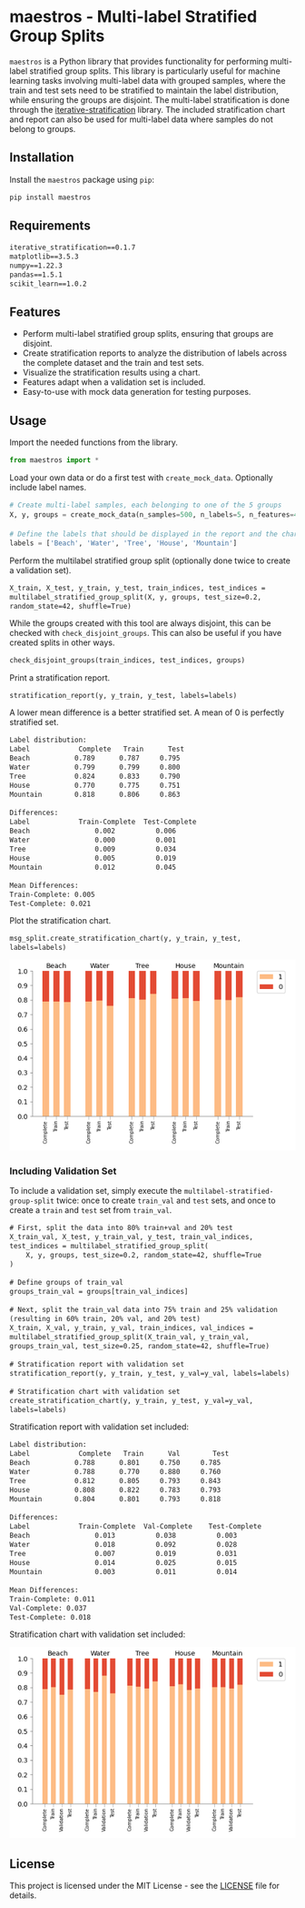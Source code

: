 # maestros - Multi-label Stratified Group Splits

`maestros` is a Python library that provides functionality for performing multi-label stratified group splits. This library is particularly useful for machine learning tasks involving multi-label data with grouped samples, where the train and test sets need to be stratified to maintain the label distribution, while ensuring the groups are disjoint. The multi-label stratification is done through the [iterative-stratification](https://github.com/trent-b/iterative-stratification) library. The included stratification chart and report can also be used for multi-label data where samples do not belong to groups.

## Installation

Install the `maestros` package using `pip`:

```python
pip install maestros
```

## Requirements

```
iterative_stratification==0.1.7
matplotlib==3.5.3
numpy==1.22.3
pandas==1.5.1
scikit_learn==1.0.2
```

## Features

- Perform multi-label stratified group splits, ensuring that groups are disjoint.
- Create stratification reports to analyze the distribution of labels across the complete dataset and the train and test sets.
- Visualize the stratification results using a chart.
- Features adapt when a validation set is included.
- Easy-to-use with mock data generation for testing purposes.

## Usage

Import the needed functions from the library.

```python
from maestros import *
```

Load your own data or do a first test with `create_mock_data`. Optionally include label names.

```python
# Create multi-label samples, each belonging to one of the 5 groups
X, y, groups = create_mock_data(n_samples=500, n_labels=5, n_features=4, n_groups=5, seed=42)

# Define the labels that should be displayed in the report and the chart
labels = ['Beach', 'Water', 'Tree', 'House', 'Mountain']
```

Perform the multilabel stratified group split (optionally done twice to create a validation set).

```
X_train, X_test, y_train, y_test, train_indices, test_indices = multilabel_stratified_group_split(X, y, groups, test_size=0.2, random_state=42, shuffle=True)
```

While the groups created with this tool are always disjoint, this can be checked with `check_disjoint_groups`. This can also be useful if you have created splits in other ways.

```python
check_disjoint_groups(train_indices, test_indices, groups)
```

Print a stratification report.

```
stratification_report(y, y_train, y_test, labels=labels)
```

A lower mean difference is a better stratified set. A mean of 0 is perfectly stratified set.

```
Label distribution:
Label            Complete   Train      Test  
Beach           0.789      0.787     0.795
Water           0.799      0.799     0.800
Tree            0.824      0.833     0.790
House           0.770      0.775     0.751
Mountain        0.818      0.806     0.863

Differences:
Label            Train-Complete  Test-Complete  
Beach                0.002          0.006
Water                0.000          0.001
Tree                 0.009          0.034
House                0.005          0.019
Mountain             0.012          0.045

Mean Differences:
Train-Complete: 0.005
Test-Complete: 0.021
```

Plot the stratification chart.

```
msg_split.create_stratification_chart(y, y_train, y_test, labels=labels)
```

![Stratification Chart](img/stratification_chart.png)

### Including Validation Set

To include a validation set, simply execute the `multilabel-stratified-group-split` twice: once to create `train_val` and `test` sets, and once to create a `train`  and `test`  set from `train_val`.

```
# First, split the data into 80% train+val and 20% test
X_train_val, X_test, y_train_val, y_test, train_val_indices, test_indices = multilabel_stratified_group_split(
    X, y, groups, test_size=0.2, random_state=42, shuffle=True
)

# Define groups of train_val
groups_train_val = groups[train_val_indices]

# Next, split the train_val data into 75% train and 25% validation (resulting in 60% train, 20% val, and 20% test)
X_train, X_val, y_train, y_val, train_indices, val_indices = multilabel_stratified_group_split(X_train_val, y_train_val, groups_train_val, test_size=0.25, random_state=42, shuffle=True)

# Stratification report with validation set
stratification_report(y, y_train, y_test, y_val=y_val, labels=labels)

# Stratification chart with validation set
create_stratification_chart(y, y_train, y_test, y_val=y_val, labels=labels)
```

Stratification report with validation set included:

```
Label distribution:
Label            Complete   Train      Val        Test      
Beach           0.788      0.801     0.750     0.785
Water           0.788      0.770     0.880     0.760
Tree            0.812      0.805     0.793     0.843
House           0.808      0.822     0.783     0.793
Mountain        0.804      0.801     0.793     0.818

Differences:
Label            Train-Complete  Val-Complete    Test-Complete  
Beach                0.013          0.038          0.003
Water                0.018          0.092          0.028
Tree                 0.007          0.019          0.031
House                0.014          0.025          0.015
Mountain             0.003          0.011          0.014

Mean Differences:
Train-Complete: 0.011
Val-Complete: 0.037
Test-Complete: 0.018
```

Stratification chart with validation set included:

![Stratification Chart](img/stratification_chart_with_val.png)

## License

This project is licensed under the MIT License - see the [LICENSE](LICENSE) file for details.

